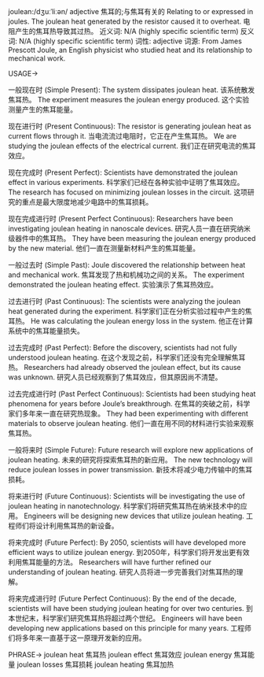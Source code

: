 joulean:/dʒuːˈliːən/
adjective
焦耳的;与焦耳有关的
Relating to or expressed in joules.
The joulean heat generated by the resistor caused it to overheat. 电阻产生的焦耳热导致其过热。
近义词:  N/A (highly specific scientific term)
反义词: N/A (highly specific scientific term)
词性: adjective
词源: From James Prescott Joule, an English physicist who studied heat and its relationship to mechanical work.

USAGE->

一般现在时 (Simple Present):
The system dissipates joulean heat. 该系统散发焦耳热。
The experiment measures the joulean energy produced.  这个实验测量产生的焦耳能量。

现在进行时 (Present Continuous):
The resistor is generating joulean heat as current flows through it.  当电流流过电阻时，它正在产生焦耳热。
We are studying the joulean effects of the electrical current. 我们正在研究电流的焦耳效应。

现在完成时 (Present Perfect):
Scientists have demonstrated the joulean effect in various experiments.  科学家们已经在各种实验中证明了焦耳效应。
The research has focused on minimizing joulean losses in the circuit.  这项研究的重点是最大限度地减少电路中的焦耳损耗。

现在完成进行时 (Present Perfect Continuous):
Researchers have been investigating joulean heating in nanoscale devices. 研究人员一直在研究纳米级器件中的焦耳热。
They have been measuring the joulean energy produced by the new material.  他们一直在测量新材料产生的焦耳能量。

一般过去时 (Simple Past):
Joule discovered the relationship between heat and mechanical work. 焦耳发现了热和机械功之间的关系。
The experiment demonstrated the joulean heating effect.  实验演示了焦耳热效应。


过去进行时 (Past Continuous):
The scientists were analyzing the joulean heat generated during the experiment. 科学家们正在分析实验过程中产生的焦耳热。
He was calculating the joulean energy loss in the system. 他正在计算系统中的焦耳能量损失。


过去完成时 (Past Perfect):
Before the discovery, scientists had not fully understood joulean heating. 在这个发现之前，科学家们还没有完全理解焦耳热。
Researchers had already observed the joulean effect, but its cause was unknown.  研究人员已经观察到了焦耳效应，但其原因尚不清楚。


过去完成进行时 (Past Perfect Continuous):
Scientists had been studying heat phenomena for years before Joule’s breakthrough. 在焦耳的突破之前，科学家们多年来一直在研究热现象。
They had been experimenting with different materials to observe joulean heating.  他们一直在用不同的材料进行实验来观察焦耳热。


一般将来时 (Simple Future):
Future research will explore new applications of joulean heating. 未来的研究将探索焦耳热的新应用。
The new technology will reduce joulean losses in power transmission. 新技术将减少电力传输中的焦耳损耗。


将来进行时 (Future Continuous):
Scientists will be investigating the use of joulean heating in nanotechnology. 科学家们将研究焦耳热在纳米技术中的应用。
Engineers will be designing new devices that utilize joulean heating. 工程师们将设计利用焦耳热的新设备。


将来完成时 (Future Perfect):
By 2050, scientists will have developed more efficient ways to utilize joulean energy. 到2050年，科学家们将开发出更有效利用焦耳能量的方法。
Researchers will have further refined our understanding of joulean heating.  研究人员将进一步完善我们对焦耳热的理解。


将来完成进行时 (Future Perfect Continuous):
By the end of the decade, scientists will have been studying joulean heating for over two centuries. 到本世纪末，科学家们研究焦耳热将超过两个世纪。
Engineers will have been developing new applications based on this principle for many years. 工程师们将多年来一直基于这一原理开发新的应用。


PHRASE->
joulean heat 焦耳热
joulean effect 焦耳效应
joulean energy 焦耳能量
joulean losses 焦耳损耗
joulean heating 焦耳加热

